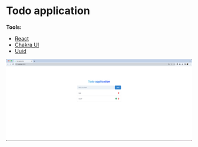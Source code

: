 # Todo application

**Tools:**

- [React](https://react.dev/)
- [Chakra UI](https://chakra-ui.com/)
- [Uuid](https://www.npmjs.com/package/uuid)

![1692048735416](image/README/1692048735416.png)
